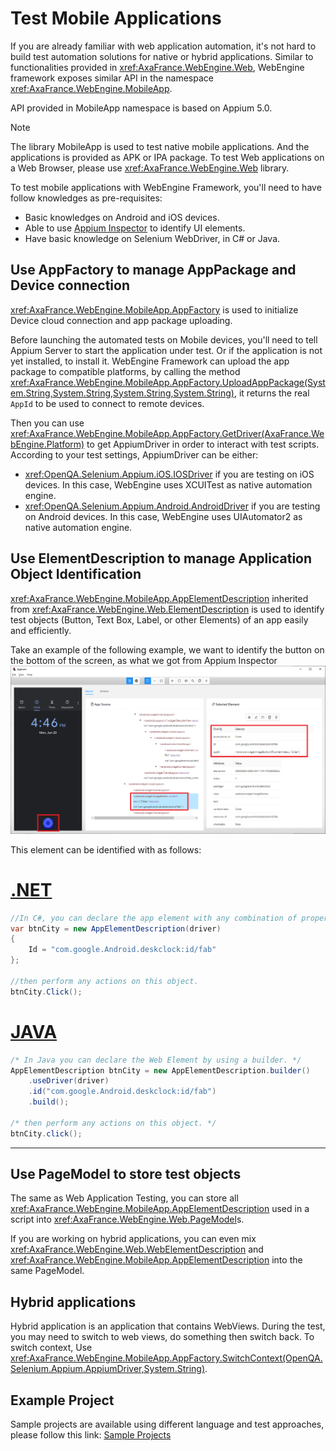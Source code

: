# Test Mobile Applications
If you are already familiar with web application automation,
it's not hard to build test automation solutions for native or hybrid applications.
Similar to functionalities provided in <xref:AxaFrance.WebEngine.Web>,
WebEngine framework exposes similar API in the namespace <xref:AxaFrance.WebEngine.MobileApp>.

API provided in MobileApp namespace is based on Appium 5.0.

> [!NOTE]
> The library MobileApp is used to test native mobile applications. And the applications is provided as APK or IPA package.
> To test Web applications on a Web Browser, please use <xref:AxaFrance.WebEngine.Web> library.

To test mobile applications with WebEngine Framework, you'll need to have follow knowledges as pre-requisites:
* Basic knowledges on Android and iOS devices.
* Able to use [Appium Inspector](https://github.com/appium/appium-inspector) to identify UI elements.
* Have basic knowledge on Selenium WebDriver, in C# or Java.

## Use AppFactory to manage AppPackage and Device connection
<xref:AxaFrance.WebEngine.MobileApp.AppFactory> is used to initialize Device cloud connection and app package uploading.

Before launching the automated tests on Mobile devices, you'll need to tell Appium Server to start the application under test.
Or if the application is not yet installed, to install it.
WebEngine Framework can upload the app package to compatible platforms, by calling the method <xref:AxaFrance.WebEngine.MobileApp.AppFactory.UploadAppPackage(System.String,System.String,System.String,System.String)>, it returns the real `AppId` to be used to connect to remote devices.

Then you can use <xref:AxaFrance.WebEngine.MobileApp.AppFactory.GetDriver(AxaFrance.WebEngine.Platform)> to get AppiumDriver in order to interact with test scripts.
According to your test settings, AppiumDriver can be either:
* <xref:OpenQA.Selenium.Appium.iOS.IOSDriver> if you are testing on iOS devices. In this case, WebEngine uses XCUITest as native automation engine.
* <xref:OpenQA.Selenium.Appium.Android.AndroidDriver> if you are testing on Android devices. In this case, WebEngine uses UIAutomator2 as native automation engine.

## Use ElementDescription to manage Application Object Identification
<xref:AxaFrance.WebEngine.MobileApp.AppElementDescription> inherited from <xref:AxaFrance.WebEngine.Web.ElementDescription> is used to identify test objects (Button, Text Box, Label, or other Elements) of an app easily and efficiently.

Take an example of the following example, we want to identify the button on the bottom of the screen, as what we got from Appium Inspector
![App Element](../images/app-element.png)

This element can be identified with as follows:
# [.NET](#tab/ednet)
```csharp
//In C#, you can declare the app element with any combination of properties
var btnCity = new AppElementDescription(driver)
{
    Id = "com.google.Android.deskclock:id/fab"
};

//then perform any actions on this object.
btnCity.Click();
```
# [JAVA](#tab/edjava)
```java
/* In Java you can declare the Web Element by using a builder. */
AppElementDescription btnCity = new AppElementDescription.builder()
    .useDriver(driver)
    .id("com.google.Android.deskclock:id/fab")
    .build();

/* then perform any actions on this object. */
btnCity.click();
```
***

## Use PageModel to store test objects
The same as Web Application Testing, you can store all <xref:AxaFrance.WebEngine.MobileApp.AppElementDescription> used in a script into <xref:AxaFrance.WebEngine.Web.PageModel>s.

If you are working on hybrid applications, you can even mix <xref:AxaFrance.WebEngine.Web.WebElementDescription> and <xref:AxaFrance.WebEngine.MobileApp.AppElementDescription> into the same PageModel.

## Hybrid applications
Hybrid application is an application that contains WebViews. During the test, you may need to switch to web views, do something then switch back.
To switch context, Use <xref:AxaFrance.WebEngine.MobileApp.AppFactory.SwitchContext(OpenQA.Selenium.Appium.AppiumDriver,System.String)>.

## Example Project
Sample projects are available using different language and test approaches, please follow this link:
[Sample Projects](../tutorials/toc-sample.md)
